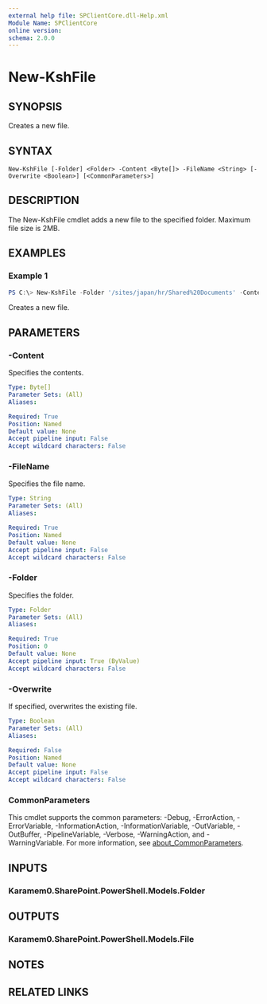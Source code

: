 ```yaml
---
external help file: SPClientCore.dll-Help.xml
Module Name: SPClientCore
online version:
schema: 2.0.0
---
```


# New-KshFile

## SYNOPSIS
Creates a new file.

## SYNTAX

```
New-KshFile [-Folder] <Folder> -Content <Byte[]> -FileName <String> [-Overwrite <Boolean>] [<CommonParameters>]
```

## DESCRIPTION
The New-KshFile cmdlet adds a new file to the specified folder. Maximum file size is 2MB.

## EXAMPLES

### Example 1
```powershell
PS C:\> New-KshFile -Folder '/sites/japan/hr/Shared%20Documents' -Content ([System.Text.Encoding]::UTF8.GetBytes('Contact: admin@example.onmicrosoft.com')) -FileName 'README.txt'
```

Creates a new file.

## PARAMETERS

### -Content
Specifies the contents.

```yaml
Type: Byte[]
Parameter Sets: (All)
Aliases:

Required: True
Position: Named
Default value: None
Accept pipeline input: False
Accept wildcard characters: False
```

### -FileName
Specifies the file name.

```yaml
Type: String
Parameter Sets: (All)
Aliases:

Required: True
Position: Named
Default value: None
Accept pipeline input: False
Accept wildcard characters: False
```

### -Folder
Specifies the folder.

```yaml
Type: Folder
Parameter Sets: (All)
Aliases:

Required: True
Position: 0
Default value: None
Accept pipeline input: True (ByValue)
Accept wildcard characters: False
```

### -Overwrite
If specified, overwrites the existing file.

```yaml
Type: Boolean
Parameter Sets: (All)
Aliases:

Required: False
Position: Named
Default value: None
Accept pipeline input: False
Accept wildcard characters: False
```

### CommonParameters
This cmdlet supports the common parameters: -Debug, -ErrorAction, -ErrorVariable, -InformationAction, -InformationVariable, -OutVariable, -OutBuffer, -PipelineVariable, -Verbose, -WarningAction, and -WarningVariable. For more information, see [about_CommonParameters](http://go.microsoft.com/fwlink/?LinkID=113216).

## INPUTS

### Karamem0.SharePoint.PowerShell.Models.Folder

## OUTPUTS

### Karamem0.SharePoint.PowerShell.Models.File

## NOTES

## RELATED LINKS
